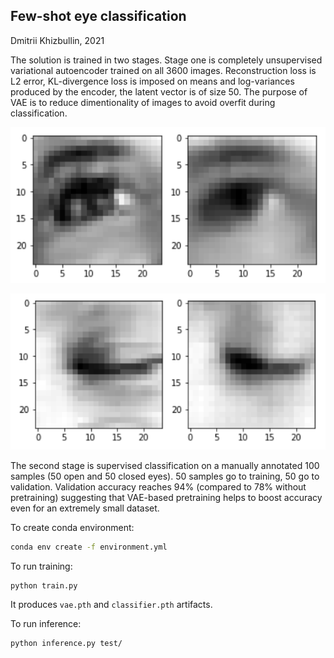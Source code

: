 ## Few-shot eye classification

Dmitrii Khizbullin, 2021

The solution is trained in two stages. Stage one is completely unsupervised variational autoencoder trained on all 3600 images. Reconstruction loss is L2 error, KL-divergence loss is imposed on means and log-variances produced by the encoder, the latent vector is of size 50. The purpose of VAE is to reduce dimentionality of images to avoid overfit during classification.

![](assets/vae1.png)

![](assets/vae2.png)

The second stage is supervised classification on a manually annotated 100 samples (50 open and 50 closed eyes). 50 samples go to training, 50 go to validation. Validation accuracy reaches 94% (compared to 78% without pretraining) suggesting that VAE-based pretraining helps to boost accuracy even for an extremely small dataset.

To create conda environment:
```bash
conda env create -f environment.yml
```

To run training:
```bash
python train.py
```
It produces `vae.pth` and `classifier.pth` artifacts.

To run inference:
```bash
python inference.py test/
```